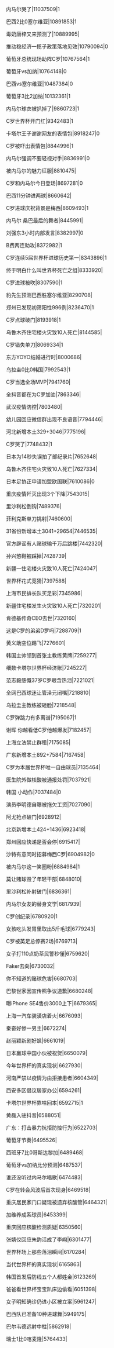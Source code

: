 内马尔哭了|11037509|1

巴西2比0塞尔维亚|10891853|1

毒奶唐梓又来预测了|10889995|

推动稳经济一揽子政策落地见效|10790094|0

葡萄牙总统现场助阵C罗|10767564|1

葡萄牙vs加纳|10764148|0

巴西vs塞尔维亚|10487384|0

葡萄牙3比2加纳|10132361|1

内马尔球衣被扒掉了|9860723|1

C罗世界杯开门红|9342483|1

卡塔尔王子谢谢网友的表情包|8918247|0

C罗被吓出表情包|8844996|1

内马尔强调不要轻视对手|8836991|0

被内马尔的魅力征服|8810475|

C罗和内马尔今日登场|8697281|0

巴西11分钟进两球|8660642|

C罗进球庆祝背景是梅西|8609493|1

内马尔 桑巴最后的舞者|8445991|

刘强东3小时内部发言|8382997|0

B费两连助攻|8372982|1

C罗连续5届世界杯进球历史第一|8343896|1

终于明白什么叫世界杯死亡之组|8333920|

C罗进球被吹|8307590|1

豹先生预测巴西胜塞尔维亚|8290708|

郑州已发现初筛阳性996例|8236470|1

C罗点球破门|8193918|1

乌鲁木齐住宅楼火灾致10人死亡|8144585|

C罗错失单刀|8069334|1

东方YOYO结婚进行时|8000686|

乌拉圭0比0韩国|7992543|1

C罗当选全场MVP|7941760|

全抖音都在为C罗加油|7863346|

武汉疫情防控|7803480|

幼儿园回应微信群出现不良语音|7794446|

河北新增本土329+3046|7775196|

C罗哭了|7748432|1

日本为14秒失误拍了部纪录片|7652648|

乌鲁木齐住宅火灾致10人死亡|7627334|

日本足协正申请加盟欧国联|7610086|0

重庆疫情歼灭出现3个下降|7543015|

里沙利松倒钩|7489376|

菲利克斯单刀挑射|7460600|

31省份新增本土3041+29654|7446535|

官方辟谣有人赌球输千万后跳楼|7442320|

孙兴慜鞋被踩掉|7428739|

新疆一住宅楼火灾致10人死亡|7424047|

世界杯花式竞猜|7397588|

上海市民排长队买足彩|7345986|

新疆住宅楼发生火灾致10人死亡|7320201|

肯德基传奇CEO去世|7320160|

这是C罗的弟弟D罗吗|7288709|1

黄义助空位踢飞|7276601|

韩国主帅领到首张主教练黄牌|7259277|

细数卡塔尔世界杯经济账|7245227|

范志毅感慨37岁C罗眼含热泪|7221021|

全网巴西球迷让管泽元闭嘴|7218810|

乌拉圭主教练被砸脸|7218548|

C罗弹跳力有多离谱|7195067|1

谢晖 你越看低C罗他越爆发|7182457|

上海立法禁止群租|7175085|

广东新增本土892+7584|7167458|

C罗为本届世界杯唯一自由球员|7135464|

医生院外做核酸被通报处罚|7037921|

韩国 小动作|7037484|0

演员李明德自曝被拖欠工资|7027090|

阿尤抢点破门|6928912|

北京新增本土424+1436|6923418|

郑州回应快递是否会停|6915417|

沙特有意同时招募梅西C罗|6904982|0

被内马尔这一笑圈粉|6884984|1

莫让赌球毁了年轻干部|6848010|

里沙利松补射破门|6836361|

内马尔女友的替身文学|6817939|

C罗创纪录|6780920|1

女孩吃头发胃里取出5斤毛球|6779243|

C罗被英足总停赛2场|6769713|

女子打110点奶茶民警秒懂|6759620|

Faker去向|6730032|

你不知道的赌球危害|6680703|

巴黎世家因宣传照争议道歉|6680248|

曝iPhone SE4售价3000上下|6679365|

上海一汽车装潢店着火|6676093|

秦奋好惨一男主|6672274|

赵丽颖新剧好飒|6661019|

日本赢球中国小伙被祝贺|6650079|

今年世界杯的真实现状|6627930|

河南严禁以疫情为由拒接患者|6604349|

西安多区倡议居家办公|6594261|

卡塔尔世界杯靠啥回本|6592715|1

黄磊入驻抖音|6588051|

广东：打击暴力抗拒防控行为|6522703|

葡萄牙节奏|6495526|

西班牙7比0哥斯达黎加|6489468|

葡萄牙vs加纳比分预测|6487537|

谁还没听过内马尔唱歌|6474483|

C罗在转会风波后首次现身|6469518|

重庆居民家门口疑现被遗弃核酸管|6464321|

加维养成系球员|6453399|

重庆回应核酸检测质疑|6350560|

张婧仪回应朱韵活成了李峋|6301477|

世界杯场上那些落泪瞬间|6170284|

当代世界杯的真实现状|6165863|

韩国首发后防线五个人都姓金|6123269|

爸爸看世界杯宝宝趴床边偷看|6051398|

女子明知确诊仍进小区被立案|5961247|

巴西队已准备10种进球舞|5949175|

巴尔韦德远射中柱|5862918|

瑞士1比0喀麦隆|5764433|

